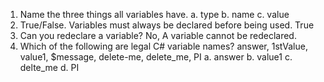 1. Name the three things all variables have.
   a. type
   b. name
   c. value
2. True/False. Variables must always be declared before being used.
   True
3. Can you redeclare a variable?
   No, A variable cannot be redeclared.
4. Which of the following are legal C# variable names? answer, 1stValue, value1, $message, delete-me, delete_me, PI
   a. answer
   b. value1
   c. delte_me
   d. PI
